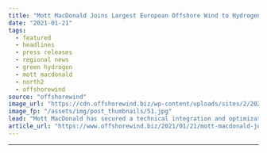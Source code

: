 ```yaml
---
title: "Mott MacDonald Joins Largest European Offshore Wind to Hydrogen Project"
date: "2021-01-21"
tags: 
  - featured
  - headlines
  - press releases
  - regional news
  - green hydrogen
  - mott macdonald
  - north2
  - offshorewind
source: "offshorewind"
image_url: "https://cdn.offshorewind.biz/wp-content/uploads/sites/2/2021/01/20145008/Mott-MacDonald-Joins-Largest-European-Offshore-Wind-to-Hydrogen-Project.jpg"
image_fp: "/assets/img/post_thumbnails/51.jpg"
lead: "Mott MacDonald has secured a technical integration and optimization contract for NortH2, the largest"
article_url: "https://www.offshorewind.biz/2021/01/21/mott-macdonald-joins-largest-european-offshore-wind-to-hydrogen-project/"
---
```


---
